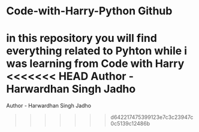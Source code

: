 # Code-with-Harry-Python Github
in this repository you will find everything related to Pyhton while i was learning from Code with Harry
<br>
<<<<<<< HEAD
Author - Harwardhan Singh Jadho 
=======
Author - Harwardhan Singh Jadho

>>>>>>> d642217475399123e7c3c23947c0c5139c12486b
